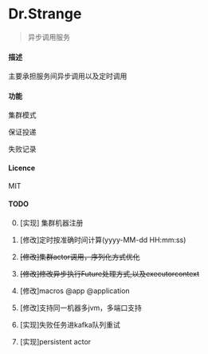 Dr.Strange
====

> 异步调用服务

#### 描述

主要承担服务间异步调用以及定时调用

#### 功能

集群模式

保证投递

失败记录

#### Licence

MIT


#### TODO
0. [实现] 集群机器注册

1. [修改]定时按准确时间计算(yyyy-MM-dd HH:mm:ss)
2. ~~[修改]集群actor调用，序列化方式优化~~
3. ~~[修改]修改异步执行Future处理方式,以及executorcontext~~
4. [修改]macros @app @application
5. [修改]支持同一机器多jvm，多端口支持

6. [实现]失败任务进kafka队列重试
7. [实现]persistent actor